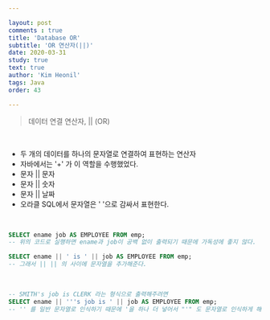 ```yaml
---

layout: post
comments : true
title: 'Database OR'
subtitle: 'OR 연산자(||)'
date: 2020-03-31
study: true
text: true
author: 'Kim Heonil'
tags: Java
order: 43

---
```



> 데이터 연결 연산자, || (OR)

<br>

- 두 개의 데이터를 하나의 문자열로 연결하여 표현하는 연산자
- 자바에서는 '+' 가 이 역할을 수행했었다.
- 문자 || 문자
- 문자 || 숫자
- 문자 || 날짜
- 오라클 SQL에서 문자열은 ' '으로 감싸서 표현한다.

<br>

``` sql
SELECT ename job AS EMPLOYEE FROM emp;
-- 위의 코드로 실행하면 ename과 job이 공백 없이 출력되기 때문에 가독성에 좋지 않다.

SELECT ename || ' is ' || job AS EMPLOYEE FROM emp;
-- 그래서 || || 의 사이에 문자열을 추가해준다.
```

<br>

``` sql
-- SMITH's job is CLERK 라는 형식으로 출력해주려면
SELECT ename || '''s job is ' || job AS EMPLOYEE FROM emp;
-- '' 를 일반 문자열로 인식하기 때문에 '을 하나 더 넣어서 "'" 도 문자열로 인식하게 해준다.
```

<br><br>